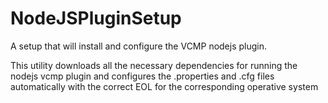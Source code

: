 # NodeJSPluginSetup
A setup that will install and configure the VCMP nodejs plugin.

This utility downloads all the necessary dependencies for running the nodejs vcmp plugin and configures the .properties and .cfg files automatically with the correct EOL for the corresponding operative system

